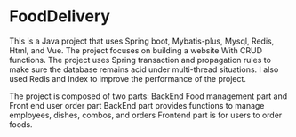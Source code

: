 # FoodDelivery
This is a Java project that uses Spring boot, Mybatis-plus, Mysql, Redis, Html, and Vue.
The project focuses on building a website With CRUD functions. 
The project uses Spring transaction and propagation rules to make sure the database remains acid under multi-thread situations.
I also used Redis and Index to improve the performance of the project.

The project is composed of two parts: BackEnd Food management part and Front end user order part
BackEnd part provides functions to manage employees, dishes, combos, and orders
Frontend part is for users to order foods.
